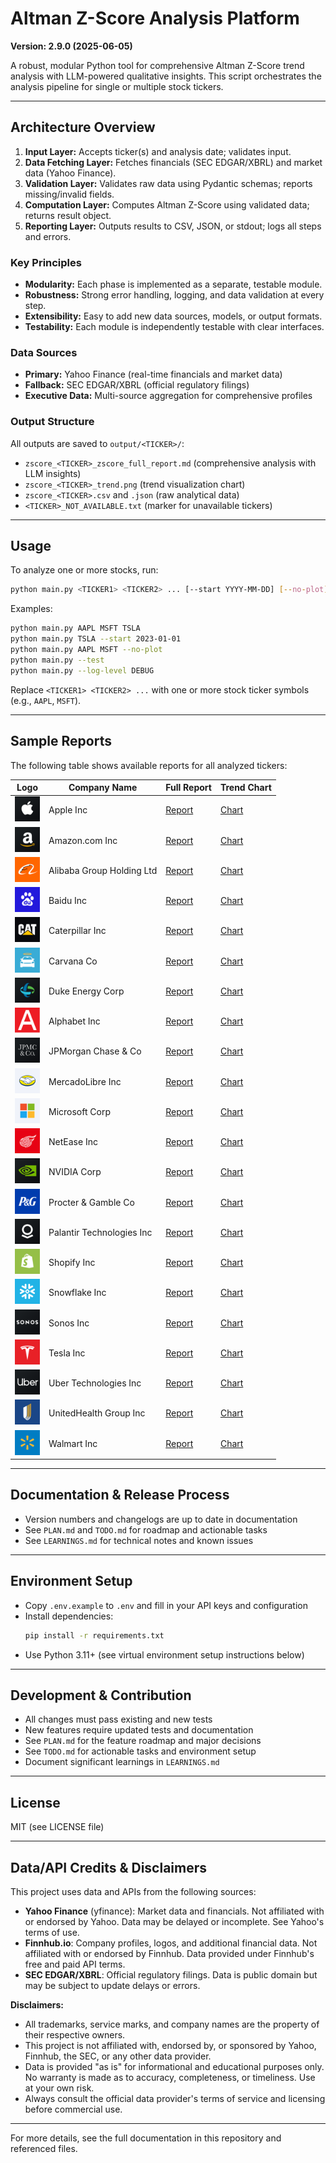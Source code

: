 # Altman Z-Score Analysis Platform

**Version: 2.9.0 (2025-06-05)**

A robust, modular Python tool for comprehensive Altman Z-Score trend analysis with LLM-powered qualitative insights. This script orchestrates the analysis pipeline for single or multiple stock tickers.

---

## Architecture Overview
1. **Input Layer:** Accepts ticker(s) and analysis date; validates input.
2. **Data Fetching Layer:** Fetches financials (SEC EDGAR/XBRL) and market data (Yahoo Finance).
3. **Validation Layer:** Validates raw data using Pydantic schemas; reports missing/invalid fields.
4. **Computation Layer:** Computes Altman Z-Score using validated data; returns result object.
5. **Reporting Layer:** Outputs results to CSV, JSON, or stdout; logs all steps and errors.

### Key Principles
- **Modularity:** Each phase is implemented as a separate, testable module.
- **Robustness:** Strong error handling, logging, and data validation at every step.
- **Extensibility:** Easy to add new data sources, models, or output formats.
- **Testability:** Each module is independently testable with clear interfaces.

### Data Sources
- **Primary:** Yahoo Finance (real-time financials and market data)
- **Fallback:** SEC EDGAR/XBRL (official regulatory filings)
- **Executive Data:** Multi-source aggregation for comprehensive profiles

### Output Structure
All outputs are saved to `output/<TICKER>/`:
- `zscore_<TICKER>_zscore_full_report.md` (comprehensive analysis with LLM insights)
- `zscore_<TICKER>_trend.png` (trend visualization chart)
- `zscore_<TICKER>.csv` and `.json` (raw analytical data)
- `<TICKER>_NOT_AVAILABLE.txt` (marker for unavailable tickers)

---

## Usage
To analyze one or more stocks, run:
```sh
python main.py <TICKER1> <TICKER2> ... [--start YYYY-MM-DD] [--no-plot] [--test] [--log-level DEBUG]
```

Examples:
```sh
python main.py AAPL MSFT TSLA
python main.py TSLA --start 2023-01-01
python main.py AAPL MSFT --no-plot
python main.py --test
python main.py --log-level DEBUG
```
Replace `<TICKER1> <TICKER2> ...` with one or more stock ticker symbols (e.g., `AAPL`, `MSFT`).

---

## Sample Reports

The following table shows available reports for all analyzed tickers:

| Logo | Company Name | Full Report | Trend Chart |
|------|-------------|-------------|-------------|
| <img src="output/AAPL/AAPL_logo.png" alt="AAPL" width="40" height="40"/> | Apple Inc | [Report](output/AAPL/zscore_AAPL_zscore_full_report.md) | [Chart](output/AAPL/zscore_AAPL_trend.png) |
| <img src="output/AMZN/AMZN_logo.png" alt="AMZN" width="40" height="40"/> | Amazon.com Inc | [Report](output/AMZN/zscore_AMZN_zscore_full_report.md) | [Chart](output/AMZN/zscore_AMZN_trend.png) |
| <img src="output/BABA/BABA_logo.png" alt="BABA" width="40" height="40"/> | Alibaba Group Holding Ltd | [Report](output/BABA/zscore_BABA_zscore_full_report.md) | [Chart](output/BABA/zscore_BABA_trend.png) |
| <img src="output/BIDU/BIDU_logo.png" alt="BIDU" width="40" height="40"/> | Baidu Inc | [Report](output/BIDU/zscore_BIDU_zscore_full_report.md) | [Chart](output/BIDU/zscore_BIDU_trend.png) |
| <img src="output/CAT/CAT_logo.png" alt="CAT" width="40" height="40"/> | Caterpillar Inc | [Report](output/CAT/zscore_CAT_zscore_full_report.md) | [Chart](output/CAT/zscore_CAT_trend.png) |
| <img src="output/CVNA/CVNA_logo.png" alt="CVNA" width="40" height="40"/> | Carvana Co | [Report](output/CVNA/zscore_CVNA_zscore_full_report.md) | [Chart](output/CVNA/zscore_CVNA_trend.png) |
| <img src="output/DUK/DUK_logo.png" alt="DUK" width="40" height="40"/> | Duke Energy Corp | [Report](output/DUK/zscore_DUK_zscore_full_report.md) | [Chart](output/DUK/zscore_DUK_trend.png) |
| <img src="output/GOOGL/GOOGL_logo.png" alt="GOOGL" width="40" height="40"/> | Alphabet Inc | [Report](output/GOOGL/zscore_GOOGL_zscore_full_report.md) | [Chart](output/GOOGL/zscore_GOOGL_trend.png) |
| <img src="output/JPM/JPM_logo.png" alt="JPM" width="40" height="40"/> | JPMorgan Chase & Co | [Report](output/JPM/zscore_JPM_zscore_full_report.md) | [Chart](output/JPM/zscore_JPM_trend.png) |
| <img src="output/MELI/MELI_logo.png" alt="MELI" width="40" height="40"/> | MercadoLibre Inc | [Report](output/MELI/zscore_MELI_zscore_full_report.md) | [Chart](output/MELI/zscore_MELI_trend.png) |
| <img src="output/MSFT/MSFT_logo.png" alt="MSFT" width="40" height="40"/> | Microsoft Corp | [Report](output/MSFT/zscore_MSFT_zscore_full_report.md) | [Chart](output/MSFT/zscore_MSFT_trend.png) |
| <img src="output/NTES/NTES_logo.png" alt="NTES" width="40" height="40"/> | NetEase Inc | [Report](output/NTES/zscore_NTES_zscore_full_report.md) | [Chart](output/NTES/zscore_NTES_trend.png) |
| <img src="output/NVDA/NVDA_logo.png" alt="NVDA" width="40" height="40"/> | NVIDIA Corp | [Report](output/NVDA/zscore_NVDA_zscore_full_report.md) | [Chart](output/NVDA/zscore_NVDA_trend.png) |
| <img src="output/PG/PG_logo.png" alt="PG" width="40" height="40"/> | Procter & Gamble Co | [Report](output/PG/zscore_PG_zscore_full_report.md) | [Chart](output/PG/zscore_PG_trend.png) |
| <img src="output/PLTR/PLTR_logo.png" alt="PLTR" width="40" height="40"/> | Palantir Technologies Inc | [Report](output/PLTR/zscore_PLTR_zscore_full_report.md) | [Chart](output/PLTR/zscore_PLTR_trend.png) |
| <img src="output/SHOP/SHOP_logo.png" alt="SHOP" width="40" height="40"/> | Shopify Inc | [Report](output/SHOP/zscore_SHOP_zscore_full_report.md) | [Chart](output/SHOP/zscore_SHOP_trend.png) |
| <img src="output/SNOW/SNOW_logo.png" alt="SNOW" width="40" height="40"/> | Snowflake Inc | [Report](output/SNOW/zscore_SNOW_zscore_full_report.md) | [Chart](output/SNOW/zscore_SNOW_trend.png) |
| <img src="output/SONO/SONO_logo.png" alt="SONO" width="40" height="40"/> | Sonos Inc | [Report](output/SONO/zscore_SONO_zscore_full_report.md) | [Chart](output/SONO/zscore_SONO_trend.png) |
| <img src="output/TSLA/TSLA_logo.png" alt="TSLA" width="40" height="40"/> | Tesla Inc | [Report](output/TSLA/zscore_TSLA_zscore_full_report.md) | [Chart](output/TSLA/zscore_TSLA_trend.png) |
| <img src="output/UBER/UBER_logo.png" alt="UBER" width="40" height="40"/> | Uber Technologies Inc | [Report](output/UBER/zscore_UBER_zscore_full_report.md) | [Chart](output/UBER/zscore_UBER_trend.png) |
| <img src="output/UNH/UNH_logo.png" alt="UNH" width="40" height="40"/> | UnitedHealth Group Inc | [Report](output/UNH/zscore_UNH_zscore_full_report.md) | [Chart](output/UNH/zscore_UNH_trend.png) |
| <img src="output/WMT/WMT_logo.png" alt="WMT" width="40" height="40"/> | Walmart Inc | [Report](output/WMT/zscore_WMT_zscore_full_report.md) | [Chart](output/WMT/zscore_WMT_trend.png) |

---

## Documentation & Release Process
- Version numbers and changelogs are up to date in documentation
- See `PLAN.md` and `TODO.md` for roadmap and actionable tasks
- See `LEARNINGS.md` for technical notes and known issues

---

## Environment Setup
- Copy `.env.example` to `.env` and fill in your API keys and configuration
- Install dependencies:
  ```sh
  pip install -r requirements.txt
  ```
- Use Python 3.11+ (see virtual environment setup instructions below)

---

## Development & Contribution
- All changes must pass existing and new tests
- New features require updated tests and documentation
- See `PLAN.md` for the feature roadmap and major decisions
- See `TODO.md` for actionable tasks and environment setup
- Document significant learnings in `LEARNINGS.md`

---

## License
MIT (see LICENSE file)

---

## Data/API Credits & Disclaimers

This project uses data and APIs from the following sources:
- **Yahoo Finance** (yfinance): Market data and financials. Not affiliated with or endorsed by Yahoo. Data may be delayed or incomplete. See Yahoo's terms of use.
- **Finnhub.io**: Company profiles, logos, and additional financial data. Not affiliated with or endorsed by Finnhub. Data provided under Finnhub's free and paid API terms.
- **SEC EDGAR/XBRL**: Official regulatory filings. Data is public domain but may be subject to update delays or errors.

**Disclaimers:**
- All trademarks, service marks, and company names are the property of their respective owners.
- This project is not affiliated with, endorsed by, or sponsored by Yahoo, Finnhub, the SEC, or any other data provider.
- Data is provided "as is" for informational and educational purposes only. No warranty is made as to accuracy, completeness, or timeliness. Use at your own risk.
- Always consult the official data provider's terms of service and licensing before commercial use.

---

For more details, see the full documentation in this repository and referenced files.
